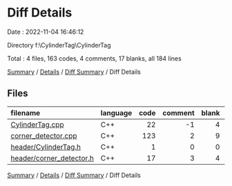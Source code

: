 # Diff Details

Date : 2022-11-04 16:46:12

Directory f:\\CylinderTag\\CylinderTag

Total : 4 files,  163 codes, 4 comments, 17 blanks, all 184 lines

[Summary](results.md) / [Details](details.md) / [Diff Summary](diff.md) / Diff Details

## Files
| filename | language | code | comment | blank | total |
| :--- | :--- | ---: | ---: | ---: | ---: |
| [CylinderTag.cpp](/CylinderTag.cpp) | C++ | 22 | -1 | 4 | 25 |
| [corner_detector.cpp](/corner_detector.cpp) | C++ | 123 | 2 | 9 | 134 |
| [header/CylinderTag.h](/header/CylinderTag.h) | C++ | 1 | 0 | 0 | 1 |
| [header/corner_detector.h](/header/corner_detector.h) | C++ | 17 | 3 | 4 | 24 |

[Summary](results.md) / [Details](details.md) / [Diff Summary](diff.md) / Diff Details